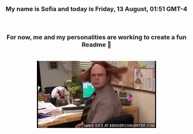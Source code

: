 


<div align="center">
<h3 >My name is Sofia and today is Friday, 13 August, 01:51 GMT-4</h3><br>
<h3 >For now, me and my personalities are working to create a fun Readme 👋
</h3><br>
<img src='img/dwight.gif' alt='working...'/>
</div>
